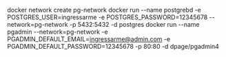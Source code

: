 
docker network create pg-network
docker run --name postgrebd -e POSTGRES_USER=ingressarme -e POSTGRES_PASSWORD=12345678 --network=pg-network -p 5432:5432 -d postgres
docker run --name pgadmin --network=pg-network -e PGADMIN_DEFAULT_EMAIL=ingressarme@admin.com -e PGADMIN_DEFAULT_PASSWORD=12345678 -p 80:80 -d dpage/pgadmin4
